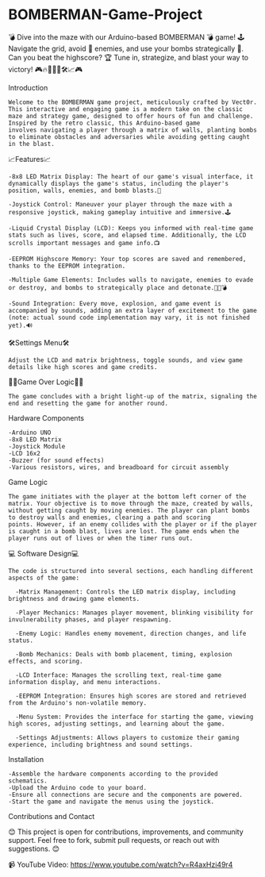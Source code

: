 # BOMBERMAN-Game-Project

💣 Dive into the maze with our Arduino-based BOMBERMAN 💣 game! 🕹️ Navigate the grid, avoid 👾 enemies, and use your bombs strategically 🔲. Can you beat the highscore? 🏆 Tune in, strategize, and blast your way to victory! 🎮🔥🕵️‍♂️🏁🛠️📈🎮
  
  Introduction
  
    Welcome to the BOMBERMAN game project, meticulously crafted by Vect0r. This interactive and engaging game is a modern take on the classic maze and strategy game, designed to offer hours of fun and challenge. Inspired by the retro classic, this Arduino-based game         involves navigating a player through a matrix of walls, planting bombs to eliminate obstacles and adversaries while avoiding getting caught in the blast.


  📈Features📈
  
    -8x8 LED Matrix Display: The heart of our game's visual interface, it dynamically displays the game's status, including the player's position, walls, enemies, and bomb blasts.🔲
    
    -Joystick Control: Maneuver your player through the maze with a responsive joystick, making gameplay intuitive and immersive.🕹️
    
    -Liquid Crystal Display (LCD): Keeps you informed with real-time game stats such as lives, score, and elapsed time. Additionally, the LCD scrolls important messages and game info.📺
    
    -EEPROM Highscore Memory: Your top scores are saved and remembered, thanks to the EEPROM integration.
    
    -Multiple Game Elements: Includes walls to navigate, enemies to evade or destroy, and bombs to strategically place and detonate.👾🧱💣
    
    -Sound Integration: Every move, explosion, and game event is accompanied by sounds, adding an extra layer of excitement to the game (note: actual sound code implementation may vary, it is not finished yet).🔊
    
    
  🛠️Settings Menu🛠️
  
    Adjust the LCD and matrix brightness, toggle sounds, and view game details like high scores and game credits.

  🕵️‍♂️Game Over Logic🕵️‍♂️
  
    The game concludes with a bright light-up of the matrix, signaling the end and resetting the game for another round.
    
  Hardware Components
  
    -Arduino UNO
    -8x8 LED Matrix
    -Joystick Module
    -LCD 16x2
    -Buzzer (for sound effects)
    -Various resistors, wires, and breadboard for circuit assembly
    
  Game Logic
  
    The game initiates with the player at the bottom left corner of the matrix. Your objective is to move through the maze, created by walls, without getting caught by moving enemies. The player can plant bombs to destroy walls and enemies, clearing a path and scoring       points. However, if an enemy collides with the player or if the player is caught in a bomb blast, lives are lost. The game ends when the player runs out of lives or when the timer runs out.

 💻 Software Design💻
 
    The code is structured into several sections, each handling different aspects of the game:

      -Matrix Management: Controls the LED matrix display, including brightness and drawing game elements.
      
      -Player Mechanics: Manages player movement, blinking visibility for invulnerability phases, and player respawning.
      
      -Enemy Logic: Handles enemy movement, direction changes, and life status.
      
      -Bomb Mechanics: Deals with bomb placement, timing, explosion effects, and scoring.
      
      -LCD Interface: Manages the scrolling text, real-time game information display, and menu interactions.
      
      -EEPROM Integration: Ensures high scores are stored and retrieved from the Arduino's non-volatile memory.
      
      -Menu System: Provides the interface for starting the game, viewing high scores, adjusting settings, and learning about the game.
      
      -Settings Adjustments: Allows players to customize their gaming experience, including brightness and sound settings.

      
  Installation
  
    -Assemble the hardware components according to the provided schematics.
    -Upload the Arduino code to your board.
    -Ensure all connections are secure and the components are powered.
    -Start the game and navigate the menus using the joystick.
    
  Contributions and Contact
  
   😊 This project is open for contributions, improvements, and community support. Feel free to fork, submit pull requests, or reach out with suggestions. 😊

  📹 YouTube Video: https://www.youtube.com/watch?v=R4axHzi49r4
